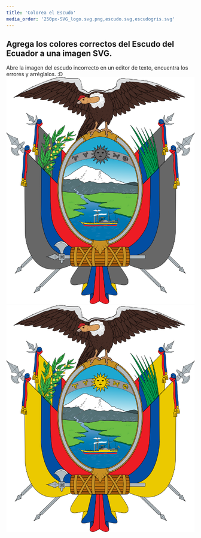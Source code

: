 ```yaml
---
title: 'Colorea el Escudo'
media_order: '250px-SVG_logo.svg.png,escudo.svg,escudogris.svg'
---
```


## Agrega los colores correctos del Escudo del Ecuador a una imagen SVG.
Abre la imagen del escudo incorrecto en un editor de texto, encuentra los errores y arréglalos. :D
![escudo_incorrecto](escudogris.svg)
![escudo_correcto](escudo.svg)
